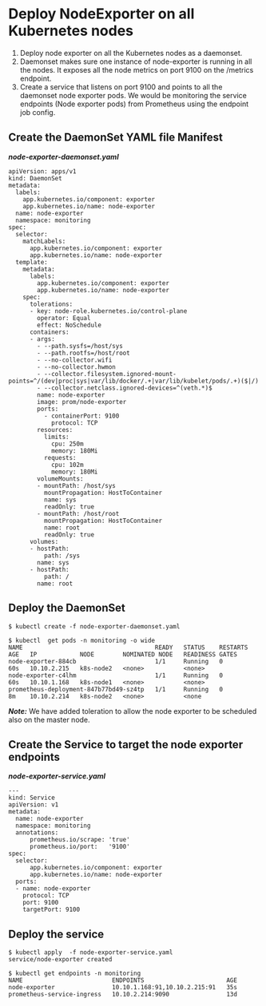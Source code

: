 # Deploy NodeExporter on all Kubernetes nodes

1) Deploy node exporter on all the Kubernetes nodes as a daemonset.  
2) Daemonset makes sure one instance of node-exporter is running in all the nodes. It exposes all the node metrics on port 9100 on the /metrics endpoint.  
3) Create a service that listens on port 9100 and points to all the daemonset node exporter pods. We would be monitoring the service endpoints (Node exporter pods) from Prometheus using the endpoint job config.

## Create the DaemonSet YAML file Manifest
***node-exporter-daemonset.yaml***
```
apiVersion: apps/v1
kind: DaemonSet
metadata:
  labels:
    app.kubernetes.io/component: exporter
    app.kubernetes.io/name: node-exporter
  name: node-exporter
  namespace: monitoring
spec:
  selector:
    matchLabels:
      app.kubernetes.io/component: exporter
      app.kubernetes.io/name: node-exporter
  template:
    metadata:
      labels:
        app.kubernetes.io/component: exporter
        app.kubernetes.io/name: node-exporter
    spec:
      tolerations:
      - key: node-role.kubernetes.io/control-plane
        operator: Equal
        effect: NoSchedule
      containers:
      - args:
        - --path.sysfs=/host/sys
        - --path.rootfs=/host/root
        - --no-collector.wifi
        - --no-collector.hwmon
        - --collector.filesystem.ignored-mount-points=^/(dev|proc|sys|var/lib/docker/.+|var/lib/kubelet/pods/.+)($|/)
        - --collector.netclass.ignored-devices=^(veth.*)$
        name: node-exporter
        image: prom/node-exporter
        ports:
          - containerPort: 9100
            protocol: TCP
        resources:
          limits:
            cpu: 250m
            memory: 180Mi
          requests:
            cpu: 102m
            memory: 180Mi
        volumeMounts:
        - mountPath: /host/sys
          mountPropagation: HostToContainer
          name: sys
          readOnly: true
        - mountPath: /host/root
          mountPropagation: HostToContainer
          name: root
          readOnly: true
      volumes:
      - hostPath:
          path: /sys
        name: sys
      - hostPath:
          path: /
        name: root
```
## Deploy the DaemonSet
```
$ kubectl create -f node-exporter-daemonset.yaml

$ kubectl  get pods -n monitoring -o wide
NAME                                     READY   STATUS    RESTARTS   AGE   IP            NODE        NOMINATED NODE   READINESS GATES
node-exporter-884cb                      1/1     Running   0          60s   10.10.2.215   k8s-node2   <none>           <none>
node-exporter-c4lhm                      1/1     Running   0          60s   10.10.1.168   k8s-node1   <none>           <none>
prometheus-deployment-847b77bd49-sz4tp   1/1     Running   0          8m    10.10.2.214   k8s-node2   <none>           <none
```

***Note:*** We have added toleration to allow the node exporter to be scheduled also on the master node.

## Create the Service to target the node exporter endpoints

***node-exporter-service.yaml***
```
---
kind: Service
apiVersion: v1
metadata:
  name: node-exporter
  namespace: monitoring
  annotations:
      prometheus.io/scrape: 'true'
      prometheus.io/port:   '9100'
spec:
  selector:
      app.kubernetes.io/component: exporter
      app.kubernetes.io/name: node-exporter
  ports:
  - name: node-exporter
    protocol: TCP
    port: 9100
    targetPort: 9100
```

## Deploy the service
```
$ kubectl apply  -f node-exporter-service.yaml
service/node-exporter created

$ kubectl get endpoints -n monitoring
NAME                         ENDPOINTS                       AGE
node-exporter                10.10.1.168:91,10.10.2.215:91   35s
prometheus-service-ingress   10.10.2.214:9090                13d

```
